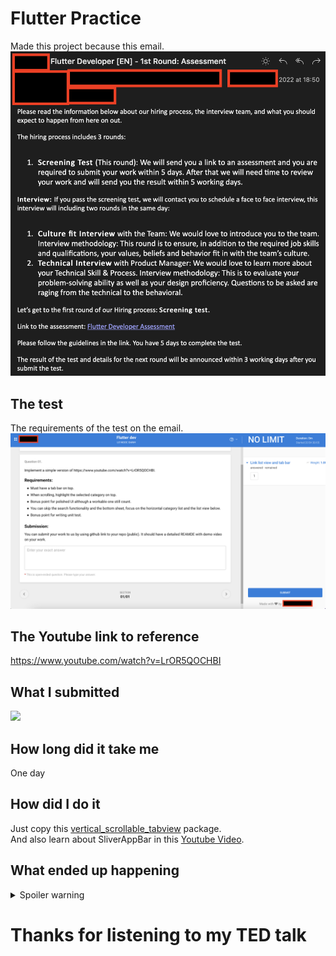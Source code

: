 # Flutter Practice

Made this project because this email.
![](/assets/images/email.png)  

## The test
The requirements of the test on the email.
![](/assets/images/test.png)  

## The Youtube link to reference
https://www.youtube.com/watch?v=LrOR5QOCHBI

## What I submitted
![](demo.gif)  

## How long did it take me
One day

## How did I do it
Just copy this [vertical_scrollable_tabview](https://pub.dev/packages/vertical_scrollable_tabview) package.  
And also learn about SliverAppBar in this [Youtube Video](https://youtu.be/s_3ak-4u43E).

## What ended up happening
<details>
  <summary>Spoiler warning</summary>
  I have never heard anything from them ever since. Tragedy. Oh well.
</details>

# Thanks for listening to my TED talk
